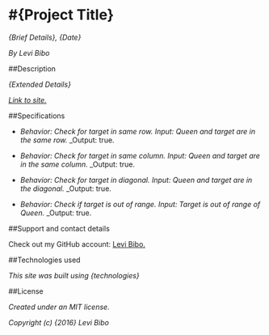 #{Project Title}
===========================

_{Brief Details}, {Date}_

_By Levi Bibo_

##Description

_{Extended Details}_

_[Link to site.](https://levibibo.github.io/{site-name})_

##Specifications

* _Behavior: Check for target in same row._
  _Input: Queen and target are in the same row._
  _Output: true.

* _Behavior: Check for target in same column._
  _Input: Queen and target are in the same column._
  _Output: true.

* _Behavior: Check for target in diagonal._
  _Input: Queen and target are in the diagonal._
  _Output: true.

* _Behavior: Check if target is out of range._
  _Input: Target is out of range of Queen._
  _Output: true.



##Support and contact details

Check out my GitHub account: [Levi Bibo.](https://www.github.com/levibibo)

##Technologies used

_This site was built using {technologies}_

##License

_Created under an MIT license._

_Copyright (c) {2016} Levi Bibo_
